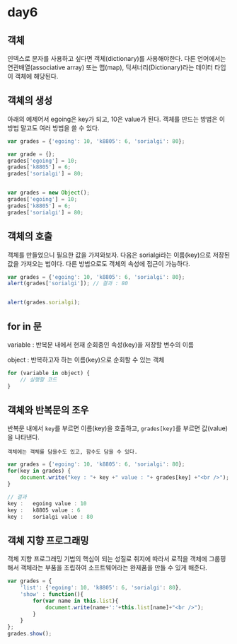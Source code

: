 # day6

## 객체
인덱스로 문자를 사용하고 싶다면 객체(dictionary)를 사용해야한다. 다른 언어에서는 연관배열(associative array) 또는 맵(map), 딕셔너리(Dictionary)라는 데이터 타입이 객체에 해당된다.

## 객체의 생성
아래의 예제어서 egoing은 key가 되고, 10은 value가 된다. 객체를 만드는 방법은 이 방법 말고도 여러 방법을 쓸 수 있다.

```JavaScript
var grades = {'egoing': 10, 'k8805': 6, 'sorialgi': 80};

var grade = {};
grades['egoing'] = 10;
grades['k8805'] = 6;
grades['sorialgi'] = 80;


var grades = new Object();
grades['egoing'] = 10;
grades['k8805'] = 6;
grades['sorialgi'] = 80;
```

## 객체의 호출
객체를 만들었으니 필요한 값을 가져와보자. 다음은 sorialgi라는 이름(key)으로 저장된 값을 가져오는 법이다. 다른 방법으로도 객체의 속성에 접근이 가능하다.

```JavaScript
var grades = {'egoing': 10, 'k8805': 6, 'sorialgi': 80};
alert(grades['sorialgi']); // 결과 : 80


alert(grades.sorialgi);
```


## for in 문

variable : 반복문 내에서 현재 순회중인 속성(key)을 저장할 변수의 이름

object : 반복하고자 하는 이름(key)으로 순회할 수 있는 객체

```JavaScript
for (variable in object) {
    // 실행할 코드
}
```

## 객체와 반복문의 조우
반복문 내에서 `key`를 부르면 이름(key)을 호출하고, `grades[key]`를 부르면 값(value)을 나타낸다.

    객체에는 객체를 담을수도 있고, 함수도 담을 수 있다. 

```JavaScript
var grades = {'egoing': 10, 'k8805': 6, 'sorialgi': 80};
for(key in grades) {
    document.write("key : "+ key +" value : "+ grades[key] +"<br />");
}

// 결과
key :   egoing value : 10
key :   k8805 value : 6
key :   sorialgi value : 80
```

## 객체 지향 프로그래밍
객체 지향 프로그래밍 기법의 핵심이 되는 성질로 취지에 따라서 로직을 객체에 그룹핑해서 객체라는 부품을 조립하여 소프트웨어라는 완제품을 만들 수 있게 해준다. 

```JavaScript
var grades = {
    'list': {'egoing': 10, 'k8805': 6, 'sorialgi': 80},
    'show' : function(){
        for(var name in this.list){
            document.write(name+':'+this.list[name]+"<br />");
        }
    }
};
grades.show();
```
